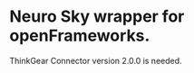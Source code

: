 Neuro Sky wrapper for openFrameworks.
=====================================
ThinkGear Connector version 2.0.0 is needed.
